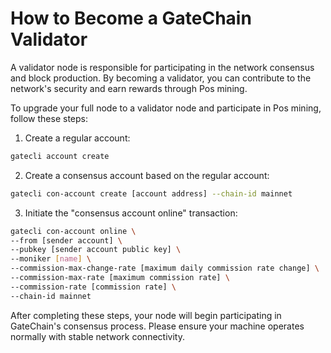 # How to Become a GateChain Validator

A validator node is responsible for participating in the network consensus and block production. By becoming a validator, you can contribute to the network's security and earn rewards through Pos mining.

To upgrade your full node to a validator node and participate in Pos mining, follow these steps:

1. Create a regular account:
```bash
gatecli account create
```

2. Create a consensus account based on the regular account:
```bash
gatecli con-account create [account address] --chain-id mainnet
```

3. Initiate the "consensus account online" transaction:
```bash
gatecli con-account online \
--from [sender account] \
--pubkey [sender account public key] \
--moniker [name] \
--commission-max-change-rate [maximum daily commission rate change] \
--commission-max-rate [maximum commission rate] \
--commission-rate [commission rate] \
--chain-id mainnet
```

After completing these steps, your node will begin participating in GateChain's consensus process. Please ensure your machine operates normally with stable network connectivity.
